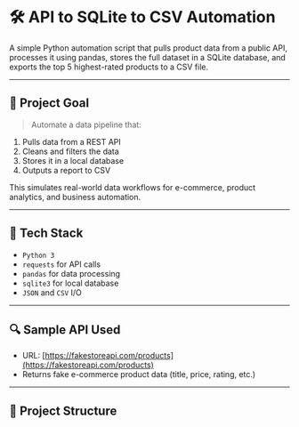 # 🛠️ API to SQLite to CSV Automation

A simple Python automation script that pulls product data from a public API, processes it using pandas, stores the full dataset in a SQLite database, and exports the top 5 highest-rated products to a CSV file.

---

## 📌 Project Goal

> Automate a data pipeline that:
1. Pulls data from a REST API
2. Cleans and filters the data
3. Stores it in a local database
4. Outputs a report to CSV

This simulates real-world data workflows for e-commerce, product analytics, and business automation.

---

## 🧰 Tech Stack

- `Python 3`
- `requests` for API calls
- `pandas` for data processing
- `sqlite3` for local database
- `JSON` and `CSV` I/O

---

## 🔍 Sample API Used

- URL: [https://fakestoreapi.com/products](https://fakestoreapi.com/products)
- Returns fake e-commerce product data (title, price, rating, etc.)

---

## 📁 Project Structure
